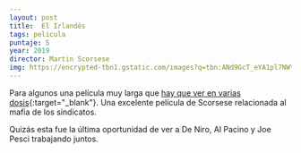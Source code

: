 ```yaml
---
layout: post
title:  El Irlandés
tags: pelicula
puntaje: 5
year: 2019
director: Martin Scorsese
img: https://encrypted-tbn1.gstatic.com/images?q=tbn:ANd9GcT_eYA1pl7NWYQdTipaBuV4CkX_lW1C-6btMIJLMaoLREEkm6Ym
---
```


Para algunos una película muy larga que [hay que ver en varias dosis](https://www.lavanguardia.com/series/20210830/7689055/son-peliculas-series-desapareceran-netflix-septiembre-2021-mmn.html){:target="_blank"}. Una excelente película de Scorsese relacionada al mafia de los sindicatos. 

Quizás esta fue la última oportunidad de ver a De Niro, Al Pacino y Joe Pesci trabajando juntos.

